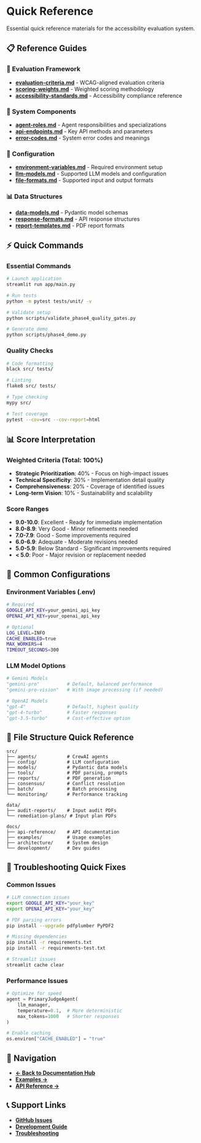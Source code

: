 # Quick Reference

Essential quick reference materials for the accessibility evaluation system.

## 📋 Reference Guides

### 🎯 Evaluation Framework
- **[evaluation-criteria.md](./evaluation-criteria.md)** - WCAG-aligned evaluation criteria
- **[scoring-weights.md](./scoring-weights.md)** - Weighted scoring methodology
- **[accessibility-standards.md](./accessibility-standards.md)** - Accessibility compliance reference

### 🤖 System Components
- **[agent-roles.md](./agent-roles.md)** - Agent responsibilities and specializations
- **[api-endpoints.md](./api-endpoints.md)** - Key API methods and parameters
- **[error-codes.md](./error-codes.md)** - System error codes and meanings

### 🔧 Configuration
- **[environment-variables.md](./environment-variables.md)** - Required environment setup
- **[llm-models.md](./llm-models.md)** - Supported LLM models and configuration
- **[file-formats.md](./file-formats.md)** - Supported input and output formats

### 📊 Data Structures
- **[data-models.md](./data-models.md)** - Pydantic model schemas
- **[response-formats.md](./response-formats.md)** - API response structures
- **[report-templates.md](./report-templates.md)** - PDF report formats

## ⚡ Quick Commands

### Essential Commands
```bash
# Launch application
streamlit run app/main.py

# Run tests
python -m pytest tests/unit/ -v

# Validate setup
python scripts/validate_phase4_quality_gates.py

# Generate demo
python scripts/phase4_demo.py
```

### Quality Checks
```bash
# Code formatting
black src/ tests/

# Linting
flake8 src/ tests/

# Type checking
mypy src/

# Test coverage
pytest --cov=src --cov-report=html
```

## 📊 Score Interpretation

### Weighted Criteria (Total: 100%)
- **Strategic Prioritization**: 40% - Focus on high-impact issues
- **Technical Specificity**: 30% - Implementation detail quality
- **Comprehensiveness**: 20% - Coverage of identified issues
- **Long-term Vision**: 10% - Sustainability and scalability

### Score Ranges
- **9.0-10.0**: Excellent - Ready for immediate implementation
- **8.0-8.9**: Very Good - Minor refinements needed
- **7.0-7.9**: Good - Some improvements required
- **6.0-6.9**: Adequate - Moderate revisions needed
- **5.0-5.9**: Below Standard - Significant improvements required
- **< 5.0**: Poor - Major revision or replacement needed

## 🔧 Common Configurations

### Environment Variables (.env)
```bash
# Required
GOOGLE_API_KEY=your_gemini_api_key
OPENAI_API_KEY=your_openai_api_key

# Optional
LOG_LEVEL=INFO
CACHE_ENABLED=true
MAX_WORKERS=4
TIMEOUT_SECONDS=300
```

### LLM Model Options
```python
# Gemini Models
"gemini-pro"          # Default, balanced performance
"gemini-pro-vision"   # With image processing (if needed)

# OpenAI Models  
"gpt-4"               # Default, highest quality
"gpt-4-turbo"         # Faster responses
"gpt-3.5-turbo"       # Cost-effective option
```

## 📁 File Structure Quick Reference

```
src/
├── agents/           # CrewAI agents
├── config/           # LLM configuration
├── models/           # Pydantic data models
├── tools/            # PDF parsing, prompts
├── reports/          # PDF generation
├── consensus/        # Conflict resolution
├── batch/            # Batch processing
└── monitoring/       # Performance tracking

data/
├── audit-reports/    # Input audit PDFs
└── remediation-plans/ # Input plan PDFs

docs/
├── api-reference/    # API documentation
├── examples/         # Usage examples
├── architecture/     # System design
└── development/      # Dev guides
```

## 🚨 Troubleshooting Quick Fixes

### Common Issues
```bash
# LLM connection issues
export GOOGLE_API_KEY="your_key"
export OPENAI_API_KEY="your_key"

# PDF parsing errors
pip install --upgrade pdfplumber PyPDF2

# Missing dependencies
pip install -r requirements.txt
pip install -r requirements-test.txt

# Streamlit issues
streamlit cache clear
```

### Performance Issues
```python
# Optimize for speed
agent = PrimaryJudgeAgent(
    llm_manager,
    temperature=0.1,  # More deterministic
    max_tokens=1000   # Shorter responses
)

# Enable caching
os.environ["CACHE_ENABLED"] = "true"
```

## 🔗 Navigation

- **[← Back to Documentation Hub](../README.md)**
- **[Examples →](../examples/)**
- **[API Reference →](../api-reference/)**

## 📞 Support Links

- **[GitHub Issues](https://github.com/bradleyreaney/accessibility-eval-crew-two/issues)**
- **[Development Guide](../development/README.md)**
- **[Troubleshooting](../troubleshooting/)**
